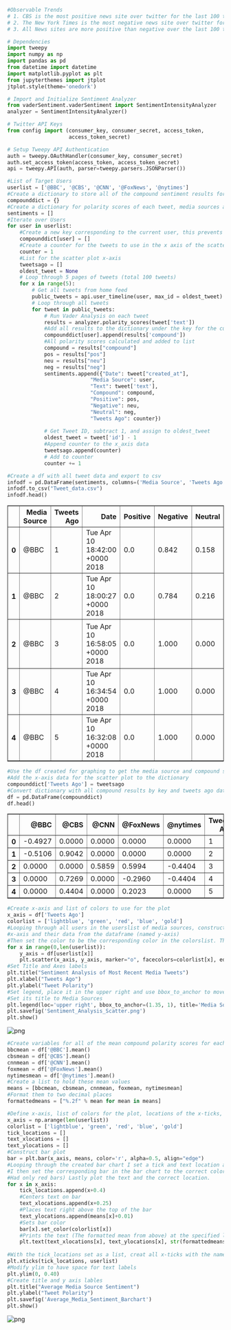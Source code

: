

```python
#Observable Trends
# 1. CBS is the most positive news site over twitter for the last 100 tweets 
# 2. The New York Times is the most negative news site over twitter for the last 100 tweets
# 3. All News sites are more positive than negative over the last 100 tweets
```


```python
# Dependencies
import tweepy
import numpy as np
import pandas as pd
from datetime import datetime
import matplotlib.pyplot as plt
from jupyterthemes import jtplot
jtplot.style(theme='onedork')

# Import and Initialize Sentiment Analyzer
from vaderSentiment.vaderSentiment import SentimentIntensityAnalyzer
analyzer = SentimentIntensityAnalyzer()

# Twitter API Keys
from config import (consumer_key, consumer_secret, access_token, 
                    access_token_secret)

# Setup Tweepy API Authentication
auth = tweepy.OAuthHandler(consumer_key, consumer_secret)
auth.set_access_token(access_token, access_token_secret)
api = tweepy.API(auth, parser=tweepy.parsers.JSONParser())
```


```python
#List of Target Users
userlist = ['@BBC', '@CBS', '@CNN', '@FoxNews', '@nytimes']
#Create a dictionary to store all of the compound sentiment results for the graphs
compounddict = {}
#Create a dictionary for polarity scores of each tweet, media sources and its date created
sentiments = []
#Iterate over Users
for user in userlist:
    #Create a new key corresponding to the current user, this prevents python from adding results to any other keys
    compounddict[user] = []
    #Create a counter for the tweets to use in the x axis of the scatter plot
    counter = 1
    #List for the scatter plot x-axis
    tweetsago = []
    oldest_tweet = None
    # Loop through 5 pages of tweets (total 100 tweets)
    for x in range(5):
        # Get all tweets from home feed
        public_tweets = api.user_timeline(user, max_id = oldest_tweet)
        # Loop through all tweets
        for tweet in public_tweets:
            # Run Vader Analysis on each tweet
            results = analyzer.polarity_scores(tweet['text'])
            #Add all results to the dictionary under the key for the current user
            compounddict[user].append(results['compound'])
            #All polarity scores calculated and added to list
            compound = results["compound"]
            pos = results["pos"]
            neu = results["neu"]
            neg = results["neg"]
            sentiments.append({"Date": tweet["created_at"],
                           "Media Source": user,
                           "Text": tweet['text'],
                           "Compound": compound,
                           "Positive": pos,
                           "Negative": neu,
                           "Neutral": neg,
                           "Tweets Ago": counter})
            
            # Get Tweet ID, subtract 1, and assign to oldest_tweet
            oldest_tweet = tweet['id'] - 1
            #Append counter to the x_axis data
            tweetsago.append(counter)
            # Add to counter 
            counter += 1
```


```python
#Create a df with all tweet data and export to csv
infodf = pd.DataFrame(sentiments, columns=('Media Source', 'Tweets Ago', 'Date', 'Positive', 'Negative', 'Neutral', 'Compound', 'Text'))
infodf.to_csv("Tweet_data.csv")
infodf.head()
```




<div>
<style scoped>
    .dataframe tbody tr th:only-of-type {
        vertical-align: middle;
    }

    .dataframe tbody tr th {
        vertical-align: top;
    }

    .dataframe thead th {
        text-align: right;
    }
</style>
<table border="1" class="dataframe">
  <thead>
    <tr style="text-align: right;">
      <th></th>
      <th>Media Source</th>
      <th>Tweets Ago</th>
      <th>Date</th>
      <th>Positive</th>
      <th>Negative</th>
      <th>Neutral</th>
      <th>Compound</th>
      <th>Text</th>
    </tr>
  </thead>
  <tbody>
    <tr>
      <th>0</th>
      <td>@BBC</td>
      <td>1</td>
      <td>Tue Apr 10 18:42:00 +0000 2018</td>
      <td>0.0</td>
      <td>0.842</td>
      <td>0.158</td>
      <td>-0.4927</td>
      <td>It wasn't until Henry VIII's reign that the #T...</td>
    </tr>
    <tr>
      <th>1</th>
      <td>@BBC</td>
      <td>2</td>
      <td>Tue Apr 10 18:00:27 +0000 2018</td>
      <td>0.0</td>
      <td>0.784</td>
      <td>0.216</td>
      <td>-0.5106</td>
      <td>Meet Rebekah - a former professional footballe...</td>
    </tr>
    <tr>
      <th>2</th>
      <td>@BBC</td>
      <td>3</td>
      <td>Tue Apr 10 16:58:05 +0000 2018</td>
      <td>0.0</td>
      <td>1.000</td>
      <td>0.000</td>
      <td>0.0000</td>
      <td>🌶🤯 A man who ate the world's hottest chilli pe...</td>
    </tr>
    <tr>
      <th>3</th>
      <td>@BBC</td>
      <td>4</td>
      <td>Tue Apr 10 16:34:54 +0000 2018</td>
      <td>0.0</td>
      <td>1.000</td>
      <td>0.000</td>
      <td>0.0000</td>
      <td>RT @bbccomedy: Henry of Eight, the Tudor Kim K...</td>
    </tr>
    <tr>
      <th>4</th>
      <td>@BBC</td>
      <td>5</td>
      <td>Tue Apr 10 16:32:08 +0000 2018</td>
      <td>0.0</td>
      <td>1.000</td>
      <td>0.000</td>
      <td>0.0000</td>
      <td>👭 Ten celebrity pairs who look so freakily ali...</td>
    </tr>
  </tbody>
</table>
</div>




```python
#Use the df created for graphing to get the media source and compound score
#Add the x-axis data for the scatter plot to the dictionary
compounddict['Tweets Ago'] = tweetsago
#Convert dictionary with all compound results by key and tweets ago data into the dataframe and show it
df = pd.DataFrame(compounddict)
df.head()
```




<div>
<style scoped>
    .dataframe tbody tr th:only-of-type {
        vertical-align: middle;
    }

    .dataframe tbody tr th {
        vertical-align: top;
    }

    .dataframe thead th {
        text-align: right;
    }
</style>
<table border="1" class="dataframe">
  <thead>
    <tr style="text-align: right;">
      <th></th>
      <th>@BBC</th>
      <th>@CBS</th>
      <th>@CNN</th>
      <th>@FoxNews</th>
      <th>@nytimes</th>
      <th>Tweets Ago</th>
    </tr>
  </thead>
  <tbody>
    <tr>
      <th>0</th>
      <td>-0.4927</td>
      <td>0.0000</td>
      <td>0.0000</td>
      <td>0.0000</td>
      <td>0.0000</td>
      <td>1</td>
    </tr>
    <tr>
      <th>1</th>
      <td>-0.5106</td>
      <td>0.9042</td>
      <td>0.0000</td>
      <td>0.0000</td>
      <td>0.0000</td>
      <td>2</td>
    </tr>
    <tr>
      <th>2</th>
      <td>0.0000</td>
      <td>0.0000</td>
      <td>0.5859</td>
      <td>0.5994</td>
      <td>-0.4404</td>
      <td>3</td>
    </tr>
    <tr>
      <th>3</th>
      <td>0.0000</td>
      <td>0.7269</td>
      <td>0.0000</td>
      <td>-0.2960</td>
      <td>-0.4404</td>
      <td>4</td>
    </tr>
    <tr>
      <th>4</th>
      <td>0.0000</td>
      <td>0.4404</td>
      <td>0.0000</td>
      <td>0.2023</td>
      <td>0.0000</td>
      <td>5</td>
    </tr>
  </tbody>
</table>
</div>




```python
#Create x-axis and list of colors to use for the plot
x_axis = df['Tweets Ago']
colorlist = ['lightblue', 'green', 'red', 'blue', 'gold']
#Looping through all users in the userslist of media sources, construct a scatter plot using the 
#x-axis and their data from the dataframe (named y-axis)
#Then set the color to be the corresponding color in the colorslist. This enables me to make 5 scatter plots in one graph line
for x in range(0,len(userlist)):
    y_axis = df[userlist[x]]
    plt.scatter(x_axis, y_axis, marker="o", facecolors=colorlist[x], edgecolors="black", alpha=0.75)
#Set Title and Axes labels
plt.title("Sentiment Analysis of Most Recent Media Tweets")
plt.xlabel("Tweets Ago")
plt.ylabel("Tweet Polarity")
#Set legend, place it in the upper right and use bbox_to_anchor to move it outside of the cluttered plot. 
#Set its title to Media Sources
plt.legend(loc='upper right', bbox_to_anchor=(1.35, 1), title='Media Sources')
plt.savefig('Sentiment_Analysis_Scatter.png')
plt.show()
```


![png](output_5_0.png)



```python
#Create variables for all of the mean compound polarity scores for each news organizations tweets
bbcmean = df['@BBC'].mean()
cbsmean = df['@CBS'].mean()
cnnmean = df['@CNN'].mean()
foxmean = df['@FoxNews'].mean()
nytimesmean = df['@nytimes'].mean()
#Create a list to hold these mean values
means = [bbcmean, cbsmean, cnnmean, foxmean, nytimesmean]
#Format them to two decimal places
formattedmeans = ["%.2f" % mean for mean in means]
```


```python
#Define x-axis, list of colors for the plot, locations of the x-ticks, and x,y locations for the text label
x_axis = np.arange(len(userlist))
colorlist = ['lightblue', 'green', 'red', 'blue', 'gold']
tick_locations = []
text_xlocations = []
text_ylocations = []
#Construct bar plot
bar = plt.bar(x_axis, means, color='r', alpha=0.5, align="edge")
#Looping through the created bar chart I set a tick and text location and save them to the list
#I then set the corresponding bar in the bar chart to the correct color (The default bar chart 
#Had only red bars) Lastly plot the text and the correct location.
for x in x_axis:
    tick_locations.append(x+0.4)
    #Centers text on bar
    text_xlocations.append(x+0.25)
    #Places text right above the top of the bar
    text_ylocations.append(means[x]+0.01)
    #Sets bar color
    bar[x].set_color(colorlist[x])
    #Prints the text (The formatted mean from above) at the specified location
    plt.text(text_xlocations[x], text_ylocations[x], str(formattedmeans[x]))
    
#With the tick_locations set as a list, creat all x-ticks with the names of the organizations
plt.xticks(tick_locations, userlist)
#Modify ylim to have space for text labels
plt.ylim(0, 0.40)
#Create title and y axis lables
plt.title("Average Media Source Sentiment")
plt.ylabel("Tweet Polarity")
plt.savefig('Average_Media_Sentiment_Barchart')
plt.show()
```


![png](output_7_0.png)

